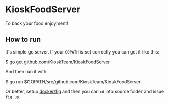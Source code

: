 KioskFoodServer
===============

To back your food enjoyment!


How to run
----------

It's simple go server. If your `GOPATH` is set correctly you
can get it like this:

  $ go get github.com/KioskTeam/KioskFoodServer

And then run it with:

  $ go run $GOPATH/src/github.com/KioskTeam/KioskFoodServer

Or better, setup [docker/fig](http://www.fig.sh/install.html) and then
you can `cd` into source folder and issue `fig up`.
